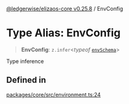 [@ledgerwise/elizaos-core v0.25.8](../index.md) / EnvConfig

# Type Alias: EnvConfig

> **EnvConfig**: `z.infer`\<*typeof* [`envSchema`](../variables/envSchema.md)\>

Type inference

## Defined in

[packages/core/src/environment.ts:24](https://github.com/elizaOS/eliza/blob/main/packages/core/src/environment.ts#L24)
